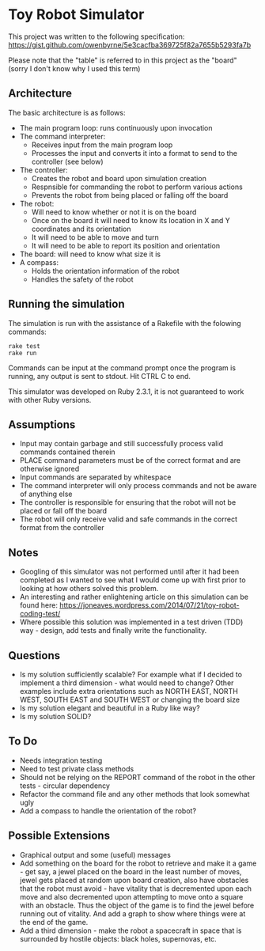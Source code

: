 Toy Robot Simulator
===================

This project was written to the following specification: https://gist.github.com/owenbyrne/5e3cacfba369725f82a7655b5293fa7b

Please note that the "table" is referred to in this project as the "board" (sorry I don't know why I used this term)

Architecture
------------

The basic architecture is as follows:
* The main program loop: runs continuously upon invocation
* The command interpreter:
	* Receives input from the main program loop
	* Processes the input and converts it into a format to send to the controller (see below)
* The controller:
	* Creates the robot and board upon simulation creation
	* Respnsible for commanding the robot to perform various actions
	* Prevents the robot from being placed or falling off the board
* The robot:
	* Will need to know whether or not it is on the board
	* Once on the board it will need to know its location in X and Y coordinates and its orientation
	* It will need to be able to move and turn
	* It will need to be able to report its position and orientation
* The board: will need to know what size it is
* A compass:
  * Holds the orientation information of the robot
  * Handles the safety of the robot

Running the simulation
----------------------

The simulation is run with the assistance of a Rakefile with the folowing commands:

```
rake test
rake run
```

Commands can be input at the command prompt once the program is running, any output is sent to stdout. Hit CTRL C to end.

This simulator was developed on Ruby 2.3.1, it is not guaranteed to work with other Ruby versions.

Assumptions
-----------

* Input may contain garbage and still successfully process valid commands contained therein
* PLACE command parameters must be of the correct format and are otherwise ignored
* Input commands are separated by whitespace
* The command interpreter will only process commands and not be aware of anything else
* The controller is responsible for ensuring that the robot will not be placed or fall off the board
* The robot will only receive valid and safe commands in the correct format from the controller

Notes
-----

* Googling of this simulator was not performed until after it had been completed as I wanted to see what I would come up with first prior to looking at how others solved this problem.
* An interesting and rather enlightening article on this simulation can be found here: https://joneaves.wordpress.com/2014/07/21/toy-robot-coding-test/
* Where possible this solution was implemented in a test driven (TDD) way - design, add tests and finally write the functionality.

Questions
---------

* Is my solution sufficiently scalable? For example what if I decided to implement a third dimension - what would need to change? Other examples include extra orientations such as NORTH EAST, NORTH WEST, SOUTH EAST and SOUTH WEST or changing the board size
* Is my solution elegant and beautiful in a Ruby like way?
* Is my solution SOLID?

To Do
-----

* Needs integration testing
* Need to test private class methods
* Should not be relying on the REPORT command of the robot in the other tests - circular dependency
* Refactor the command file and any other methods that look somewhat ugly
* Add a compass to handle the orientation of the robot?

Possible Extensions
-------------------

* Graphical output and some (useful) messages
* Add something on the board for the robot to retrieve and make it a game - get say, a jewel placed on the board in the least number of moves, jewel gets placed at random upon board creation, also have obstacles that the robot must avoid - have vitality that is decremented upon each move and also decremented upon attempting to move onto a square with an obstacle. Thus the object of the game is to find the jewel before running out of vitality. And add a graph to show where things were at the end of the game.
* Add a third dimension - make the robot a spacecraft in space that is surrounded by hostile objects: black holes, supernovas, etc.
